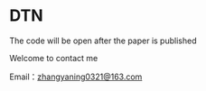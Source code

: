 # DTN
The code will be open after the paper is published

Welcome to contact me

Email：zhangyaning0321@163.com
